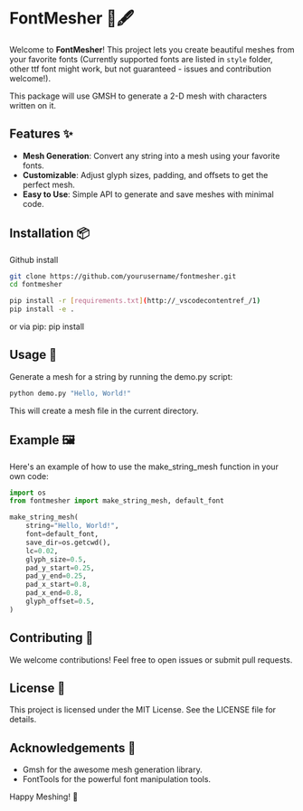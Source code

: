 # FontMesher 🎨🖋️

Welcome to **FontMesher**! This project lets you create beautiful meshes from your favorite fonts (Currently supported fonts are listed in `style` folder, other ttf font might work, but not guaranteed - issues and contribution welcome!).

This package will use GMSH to generate a 2-D mesh with characters written on it.

## Features ✨

- **Mesh Generation**: Convert any string into a mesh using your favorite fonts.
- **Customizable**: Adjust glyph sizes, padding, and offsets to get the perfect mesh.
- **Easy to Use**: Simple API to generate and save meshes with minimal code.

## Installation 📦

Github install

```sh
git clone https://github.com/yourusername/fontmesher.git
cd fontmesher

pip install -r [requirements.txt](http://_vscodecontentref_/1)
pip install -e .
```
or via pip:
pip install 


## Usage 🚀

Generate a mesh for a string by running the demo.py script:

```sh
python demo.py "Hello, World!"
```

This will create a mesh file in the current directory.

## Example 🖼️

Here's an example of how to use the make_string_mesh function in your own code:

``` python
import os
from fontmesher import make_string_mesh, default_font

make_string_mesh(
    string="Hello, World!",
    font=default_font,
    save_dir=os.getcwd(),
    lc=0.02,
    glyph_size=0.5,
    pad_y_start=0.25,
    pad_y_end=0.25,
    pad_x_start=0.8,
    pad_x_end=0.8,
    glyph_offset=0.5,
)
```

## Contributing 🤝

We welcome contributions! Feel free to open issues or submit pull requests.

## License 📄

This project is licensed under the MIT License. See the LICENSE file for details.

## Acknowledgements 🙏

+ Gmsh for the awesome mesh generation library.
+ FontTools for the powerful font manipulation tools.

Happy Meshing! 🎉